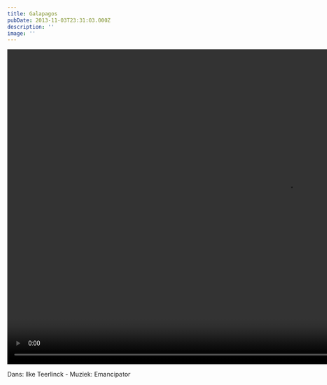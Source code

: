 ```yaml
---
title: Galapagos
pubDate: 2013-11-03T23:31:03.000Z
description: ''
image: ''
---
```

<video width="1280" height="720" controls>
  <source src="/videos/galapagos/galapagos (720p).mp4" type="video/mp4">
</video>

Dans: Ilke Teerlinck - Muziek: Emancipator
